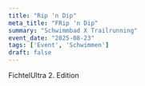 ```yaml
---
title: "Rip 'n Dip"
meta_title: "FRip 'n Dip"
summary: "Schwimmbad X Trailrunning"
event_date: "2025-08-23"
tags: ['Event', 'Schwimmen']
draft: false
---
```



FichtelUltra 2. Edition